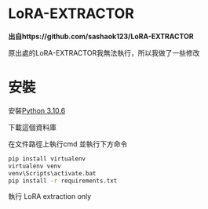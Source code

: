 # LoRA-EXTRACTOR
**出自https://github.com/sashaok123/LoRA-EXTRACTOR**

原出處的LoRA-EXTRACTOR我無法執行，所以我做了一些修改

# 安裝
安裝[Python 3.10.6](https://www.python.org/downloads/release/python-3106/) 

下載這個資料庫 

在文件路徑上執行cmd
並執行下方命令

```cmd
pip install virtualenv
virtualenv venv
venv\Scripts\activate.bat
pip install -r requirements.txt

```

執行 LoRA extraction only
